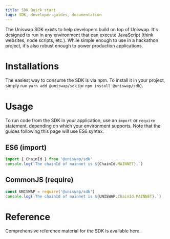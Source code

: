 ```yaml
---
title: SDK Quick start
tags: SDK, developer-guides, documentation
---
```


The Uniswap SDK exists to help developers build on top of Uniswap. It's designed to run in any environment that can execute JavaScript (think websites, node scripts, etc.). While simple enough to use in a hackathon project, it's also robust enough to power production applications.

# Installations

The easiest way to consume the SDK is via npm. To install it in your project, simply run `yarn add @uniswap/sdk` (or `npm install @uniswap/sdk`).

# Usage

To run code from the SDK in your application, use an `import` or `require` statement, depending on which your environment supports. Note that the guides following this page will use ES6 syntax.

## ES6 (import)

```typescript
import { ChainId } from '@uniswap/sdk'
console.log(`The chainId of mainnet is ${ChainId.MAINNET}.`)
```

## CommonJS (require)

```typescript
const UNISWAP = require('@uniswap/sdk')
console.log(`The chainId of mainnet is ${UNISWAP.ChainId.MAINNET}.`)
```

# Reference

Comprehensive reference material for the SDK is available <Link to='/docs/v2/SDK'>here</Link>.